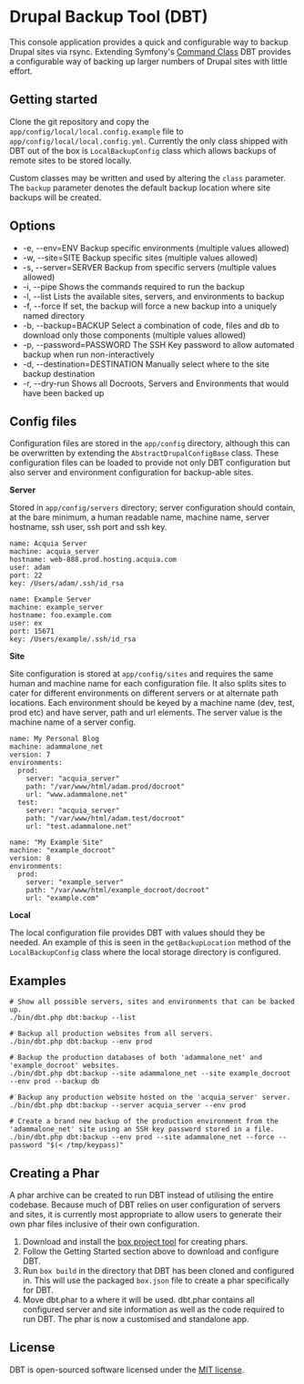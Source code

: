 # Drupal Backup Tool (DBT)

This console application provides a quick and configurable way to backup Drupal sites via rsync. Extending Symfony's [Command Class](http://api.symfony.com/2.0/Symfony/Component/Console/Command/Command.html) DBT provides a configurable way of backing up larger numbers of Drupal sites with little effort.

## Getting started

Clone the git repository and copy the `app/config/local/local.config.example` file to `app/config/local/local.config.yml`. Currently the only class shipped with DBT out of the box is `LocalBackupConfig` class which allows backups of remote sites to be stored locally.

Custom classes may be written and used by altering the `class` parameter. The `backup` parameter denotes the default backup location where site backups will be created.

## Options

*  -e, --env=ENV                  Backup specific environments (multiple values allowed)
*  -w, --site=SITE                Backup specific sites (multiple values allowed)
*  -s, --server=SERVER            Backup from specific servers (multiple values allowed)
*  -i, --pipe                     Shows the commands required to run the backup
*  -l, --list                     Lists the available sites, servers, and environments to backup
*  -f, --force                    If set, the backup will force a new backup into a uniquely named directory
*  -b, --backup=BACKUP            Select a combination of code, files and db to download only those components (multiple values allowed)
*  -p, --password=PASSWORD        The SSH Key password to allow automated backup when run non-interactively
*  -d, --destination=DESTINATION  Manually select where to the site backup destination
*  -r, --dry-run                  Shows all Docroots, Servers and Environments that would have been backed up

## Config files

Configuration files are stored in the `app/config` directory, although this can be overwritten by extending the `AbstractDrupalConfigBase` class. These configuration files can be loaded to provide not only DBT configuration but also server and environment configuration for backup-able sites.

**Server**

Stored in `app/config/servers` directory; server configuration should contain, at the bare minimum, a human readable name, machine name, server hostname, ssh user, ssh port and ssh key.

````
name: Acquia Server
machine: acquia_server
hostname: web-888.prod.hosting.acquia.com
user: adam
port: 22
key: /Users/adam/.ssh/id_rsa
````

````
name: Example Server
machine: example_server
hostname: foo.example.com
user: ex
port: 15671
key: /Users/example/.ssh/id_rsa
````


**Site**

Site configuration is stored at `app/config/sites` and requires the same human and machine name for each configuration file. It also splits sites to cater for different environments on different servers or at alternate path locations. Each environment should be keyed by a machine name (dev, test, prod etc) and have server, path and url elements. The server value is the machine name of a server config.

````
name: My Personal Blog
machine: adammalone_net
version: 7
environments:
  prod:
    server: "acquia_server"
    path: "/var/www/html/adam.prod/docroot"
    url: "www.adammalone.net"
  test:
    server: "acquia_server"
    path: "/var/www/html/adam.test/docroot"
    url: "test.adammalone.net"
````

````
name: "My Example Site"
machine: "example_docroot"
version: 8
environments:
  prod:
    server: "example_server"
    path: "/var/www/html/example_docroot/docroot"
    url: "example.com"
````

**Local**

The local configuration file provides DBT with values should they be needed. An example of this is seen in the `getBackupLocation` method of the `LocalBackupConfig` class where the local storage directory is configured.


## Examples

````
# Show all possible servers, sites and environments that can be backed up.
./bin/dbt.php dbt:backup --list
  
# Backup all production websites from all servers.
./bin/dbt.php dbt:backup --env prod
  
# Backup the production databases of both 'adammalone_net' and 'example_docroot' websites.
./bin/dbt.php dbt:backup --site adammalone_net --site example_docroot --env prod --backup db
  
# Backup any production website hosted on the 'acquia_server' server.
./bin/dbt.php dbt:backup --server acquia_server --env prod
  
# Create a brand new backup of the production environment from the 'adammalone_net' site using an SSH key password stored in a file.
./bin/dbt.php dbt:backup --env prod --site adammalone_net --force --password "$(< /tmp/keypass)"

````

## Creating a Phar

A phar archive can be created to run DBT instead of utilising the entire codebase. Because much of DBT relies on user configuration of servers and sites, it is currently most appropriate to allow users to generate their own phar files inclusive of their own configuration.

1. Download and install the [box project tool](https://github.com/box-project/box2) for creating phars.
2. Follow the Getting Started section above to download and configure DBT.
3. Run `box build` in the directory that DBT has been cloned and configured in. This will use the packaged `box.json` file to create a phar specifically for DBT.
4. Move dbt.phar to a where it will be used. dbt.phar contains all configured server and site information as well as the code required to run DBT. The phar is now a customised and standalone app.

## License

DBT is open-sourced software licensed under the [MIT license](http://opensource.org/licenses/MIT).
